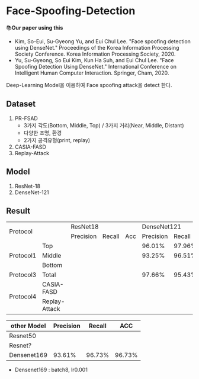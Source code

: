 # Face-Spoofing-Detection
:books:**Our paper using this**
- Kim, So-Eui, Su-Gyeong Yu, and Eui Chul Lee. "Face spoofing detection using DenseNet." Proceedings of the Korea Information Processing Society Conference. Korea Information Processing Society, 2020.  
- Yu, Su-Gyeong, So Eui Kim, Kun Ha Suh, and Eui Chul Lee. "Face Spoofing Detection Using DenseNet." International Conference on Intelligent Human Computer Interaction. Springer, Cham, 2020.

Deep-Learning Model을 이용하여 Face spoofing attack을 detect 한다.
## Dataset
1. PR-FSAD
    - 3가지 각도(Bottom, Middle, Top) / 3가지 거리(Near, Middle, Distant)
    - 다양한 조명, 환경
    - 2가지 공격유형(print, replay)
2. CASIA-FASD
3. Replay-Attack

## Model
1. ResNet-18
2. DenseNet-121

## Result

<table>
  <tr>
    <td rowspan="2", colspan="2">Protocol</td>
    <td colspan="3">ResNet18</td>
    <td colspan="3">DenseNet121</td>  
  </tr>
  <tr>
    <td colspan="1">Precision</td>
    <td>Recall</td>
    <td>Acc</td>  
    <td colspan="1">Precision</td>
    <td>Recall</td>
    <td>Acc</td>  
  </tr>
  <tr>
      <td rowspan="3"> Protocol1</td>
      <td>Top</td>
      <td></td>
      <td></td>
      <td></td>
      <td>96.01%</td>
      <td>97.96%</td>
      <td>97.96%</td>
    </tr>
      <tr>
      <td>Middle</td>
      <td></td>
      <td></td>
      <td></td>
      <td>93.25%</td>
      <td>96.51%</td>
      <td>96.51%</td>
    </tr>
        </tr>
      <tr>
      <td>Bottom</td>
      <td></td>
      <td></td>
      <td></td>
      <td></td>
      <td></td>
      <td></td>
    </tr>
      <tr>
      <td> Protocol3</td>
      <td>Total</td>
      <td></td>
      <td></td>
      <td></td>
      <td>97.66%</td>
      <td>95.43%</td>
      <td>97.66%</td>
    </tr>
      <tr>
      <td rowspan="2"> Protocol4</td>
      <td>CASIA-FASD</td>
      <td></td>
      <td></td>
      <td></td>
      <td></td>
      <td></td>
      <td></td>
    </tr>
      <tr>
      <td>Replay-Attack</td>
      <td></td>
      <td></td>
      <td></td>
      <td></td>
      <td></td>
      <td></td>
    </tr>
</table>


|other Model|Precision|Recall|ACC|
|---|---|---|---|
|Resnet50||||
|Resnet?||||
|Densenet169|93.61%|96.73%|96.73%|

- Densenet169 : batch8, lr0.001
